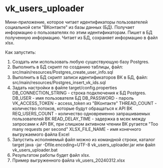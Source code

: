 # vk_users_uploader

Мини-приложение, которое читает идентификаторы пользователей 
социальной сети "ВКонтакте" из базы данных (БД). Получает информацию о пользователях по этим 
идентификаторам. Пишет в БД полученную информацию. Читает из БД, сохраняет информацию в файл xlsx.

Как запустить:
1. Создать или использовать любую существующую базу Postgres.
2. Выполнить в БД скрипт по созданию таблицы, файл: src/main/resources/Postgres_create_user_info.sql
3. Выполнить в БД скрипт записи идентификаторов ВК в БД, файл: src/main/resources/Postgres_insert_vk_ids.sql
4. Задать настройки в файле target/config.properties
   DB_CONNECTION_STRING - строка подключения к БД Postgres.
   DB_USER - имя пользователя БД
   DB_PASSWORD - пароль
   VK_ACCESS_TOKEN - access_token из "ВКонтакте"
   THREAD_COUNT - количество потоков, которые будут обращаться к API ВК
   REQ_USERS_COUNT - количество одновременно запрашиваемых пользователей ВК
   READ_DELAY_TIME - задержка в мсек между запросами к API ВК, при слишком активном чтении ВК ругается "Too many requests per second"
   XLSX_FILE_NAME - имя конечного выгружаемого файла Excel
5. Запустить исполняемый файл можно из командной строки, каталог target
   java -jar -Dfile.encoding=UTF-8 vk_users_uploader.jar
   или файл vk_users_uploader.bat
6. Результатом работы будет файл xlsx.
7. Пример выгруженного файла vk_users_20240312.xlsx

   
